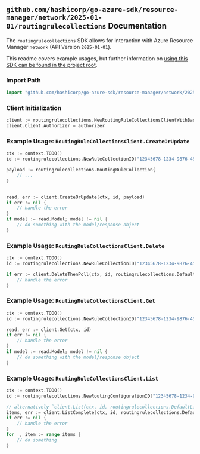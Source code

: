 
## `github.com/hashicorp/go-azure-sdk/resource-manager/network/2025-01-01/routingrulecollections` Documentation

The `routingrulecollections` SDK allows for interaction with Azure Resource Manager `network` (API Version `2025-01-01`).

This readme covers example usages, but further information on [using this SDK can be found in the project root](https://github.com/hashicorp/go-azure-sdk/tree/main/docs).

### Import Path

```go
import "github.com/hashicorp/go-azure-sdk/resource-manager/network/2025-01-01/routingrulecollections"
```


### Client Initialization

```go
client := routingrulecollections.NewRoutingRuleCollectionsClientWithBaseURI("https://management.azure.com")
client.Client.Authorizer = authorizer
```


### Example Usage: `RoutingRuleCollectionsClient.CreateOrUpdate`

```go
ctx := context.TODO()
id := routingrulecollections.NewRuleCollectionID("12345678-1234-9876-4563-123456789012", "example-resource-group", "networkManagerName", "routingConfigurationName", "ruleCollectionName")

payload := routingrulecollections.RoutingRuleCollection{
	// ...
}


read, err := client.CreateOrUpdate(ctx, id, payload)
if err != nil {
	// handle the error
}
if model := read.Model; model != nil {
	// do something with the model/response object
}
```


### Example Usage: `RoutingRuleCollectionsClient.Delete`

```go
ctx := context.TODO()
id := routingrulecollections.NewRuleCollectionID("12345678-1234-9876-4563-123456789012", "example-resource-group", "networkManagerName", "routingConfigurationName", "ruleCollectionName")

if err := client.DeleteThenPoll(ctx, id, routingrulecollections.DefaultDeleteOperationOptions()); err != nil {
	// handle the error
}
```


### Example Usage: `RoutingRuleCollectionsClient.Get`

```go
ctx := context.TODO()
id := routingrulecollections.NewRuleCollectionID("12345678-1234-9876-4563-123456789012", "example-resource-group", "networkManagerName", "routingConfigurationName", "ruleCollectionName")

read, err := client.Get(ctx, id)
if err != nil {
	// handle the error
}
if model := read.Model; model != nil {
	// do something with the model/response object
}
```


### Example Usage: `RoutingRuleCollectionsClient.List`

```go
ctx := context.TODO()
id := routingrulecollections.NewRoutingConfigurationID("12345678-1234-9876-4563-123456789012", "example-resource-group", "networkManagerName", "routingConfigurationName")

// alternatively `client.List(ctx, id, routingrulecollections.DefaultListOperationOptions())` can be used to do batched pagination
items, err := client.ListComplete(ctx, id, routingrulecollections.DefaultListOperationOptions())
if err != nil {
	// handle the error
}
for _, item := range items {
	// do something
}
```
